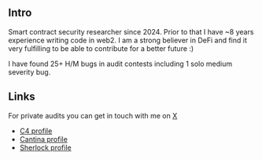 ## Intro

Smart contract security researcher since 2024. Prior to that I have ~8 years experience writing code in web2. I am a strong believer in DeFi and find it very fulfilling to be able to contribute for a better future :)

I have found 25+ H/M bugs in audit contests including 1 solo medium severity bug.

## Links

For private audits you can get in touch with me on [X](https://x.com/home)

- [C4 profile](https://code4rena.com/@gesha17)
- [Cantina profile](https://cantina.xyz/u/gesha17)
- [Sherlock profile](https://audits.sherlock.xyz/watson/gesha17)
